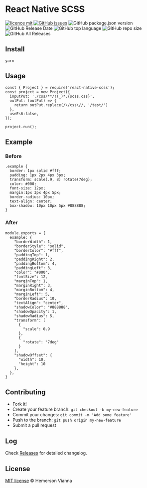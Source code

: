 # React Native SCSS

[![licence mit](https://img.shields.io/badge/license-MIT-blue.svg?style=flat-square)](http://hemersonvianna.mit-license.org/)
[![GitHub issues](https://img.shields.io/github/issues/org-nekhemievich/react-native-scss.svg)](https://github.com/org-nekhemievich/react-native-scss/issues)
![GitHub package.json version](https://img.shields.io/github/package-json/v/org-nekhemievich/react-native-scss.svg)
![GitHub Release Date](https://img.shields.io/github/release-date/org-nekhemievich/react-native-scss.svg)
![GitHub top language](https://img.shields.io/github/languages/top/org-nekhemievich/react-native-scss.svg)
![GitHub repo size](https://img.shields.io/github/repo-size/org-nekhemievich/react-native-scss.svg)
![GitHub All Releases](https://img.shields.io/github/downloads/org-nekhemievich/react-native-scss/total.svg)

## Install

```
yarn
```

## Usage

```
const { Project } = require('react-native-scss');
const project = new Project({
  inputPut: './css/**/!(_)*.{scss,css}',
  outPut: (outPut) => {
    return outPut.replace(/\/css\//, '/test/')
  },
  useEs6:false,
});

project.run();
```

## Example

### Before

```
.example {
  border: 1px solid #fff;
  padding: 1px 2px 4px 3px;
  transform: scale(.9, 8) rotate(7deg);
  color: #000;
  font-size: 12px;
  margin:1px 3px 4px 5px;
  border-radius: 10px;
  text-align: center;
  box-shadow: 10px 10px 5px #888888;
}
```

### After

```
module.exports = {
  example: {
    "borderWidth": 1,
    "borderStyle": "solid",
    "borderColor": "#fff",
    "paddingTop": 1,
    "paddingRight": 2,
    "paddingBottom": 4,
    "paddingLeft": 3,
    "color": "#000",
    "fontSize": 12,
    "marginTop": 1,
    "marginRight": 3,
    "marginBottom": 4,
    "marginLeft": 5,
    "borderRadius": 10,
    "textAlign": "center",
    "shadowColor": "#888888",
    "shadowOpacity": 1,
    "shadowRadius": 5,
    "transform": [
      {
        "scale": 0.9
      },
      {
        "rotate": "7deg"
      }
    ],
    "shadowOffset": {
      "width": 10,
      "height": 10
    },
  },
}
```

## Contributing

- Fork it!
- Create your feature branch: `git checkout -b my-new-feature`
- Commit your changes: `git commit -m 'Add some feature'`
- Push to the branch: `git push origin my-new-feature`
- Submit a pull request

## Log

Check [Releases](https://github.com/org-nekhemievich/react-native-scss/releases) for detailed changelog.

## License

[MIT license](http://hemersonvianna.mit-license.org/) © Hemerson Vianna
